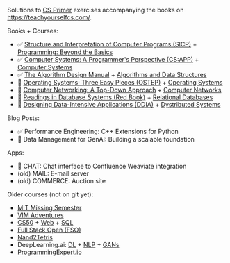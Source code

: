 Solutions to [CS Primer](https://csprimer.com/courses/) exercises accompanying the books on https://teachyourselfcs.com/.

Books + Courses:
* ✅ [Structure and Interpretation of Computer Programs (SICP)](https://mitp-content-server.mit.edu/books/content/sectbyfn/books_pres_0/6515/sicp.zip/index.html) + [Programming: Beyond the Basics](https://csprimer.com/courses/programming/)
* ✅ [Computer Systems: A Programmer's Perspective (CS:APP)](https://csapp.cs.cmu.edu/) + [Computer Systems](https://csprimer.com/courses/systems/)
* ✅ [The Algorithm Design Manual](https://www.amazon.com/Algorithm-Design-Manual-Computer-Science-dp-3030542556/dp/3030542556/) + [Algorithms and Data Structures](https://csprimer.com/courses/algorithms/)
* 🔨 [Operating Systems: Three Easy Pieces (OSTEP)](https://pages.cs.wisc.edu/~remzi/OSTEP/) + [Operating Systems](https://csprimer.com/courses/operating-systems/)
* 📅 [Computer Networking: A Top-Down Approach](https://www.amazon.com/Computer-Networking-Top-Down-Approach-7th/dp/0133594149/) + [Computer Networks](https://csprimer.com/courses/networking/)
* 📅 [Readings in Database Systems (Red Book)](http://www.redbook.io/) + [Relational Databases](https://csprimer.com/courses/databases/)
* 📅 [Designing Data-Intensive Applications (DDIA)](https://www.amazon.com/Designing-Data-Intensive-Applications-Reliable-Maintainable-ebook/dp/B06XPJML5D/) + [Dystributed Systems](https://csprimer.com/courses/distributed-systems/)

Blog Posts:
* ✅ Performance Engineering: C++ Extensions for Python
* 🔨 Data Management for GenAI: Building a scalable foundation

Apps:
* 🔨 CHAT: Chat interface to Confluence Weaviate integration
* (old) MAIL: E-mail server
* (old) COMMERCE: Auction site

Older courses (not on git yet):
* [MIT Missing Semester](https://missing.csail.mit.edu/)
* [VIM Adventures](https://vim-adventures.com/)
* [CS50](https://pll.harvard.edu/course/cs50-introduction-computer-science) + [Web](https://pll.harvard.edu/course/cs50s-web-programming-python-and-javascript) + [SQL](https://pll.harvard.edu/course/cs50s-introduction-databases-sql)
* [Full Stack Open (FSO)](https://fullstackopen.com/en/)
* [Nand2Tetris](https://www.nand2tetris.org/)
* DeepLearning.ai: [DL](https://www.deeplearning.ai/courses/deep-learning-specialization/) + [NLP](https://www.deeplearning.ai/courses/natural-language-processing-specialization/) + [GANs](https://www.deeplearning.ai/courses/generative-adversarial-networks-gans-specialization/)
* [ProgrammingExpert.io](https://www.programmingexpert.io)
